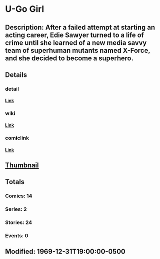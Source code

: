 # U-Go Girl
## Description: After a failed attempt at starting an acting career, Edie Sawyer turned to a life of crime until she learned of a new media savvy team of superhuman mutants named X-Force, and she decided to become a superhero.
## Details
### detail
#### [Link](http://marvel.com/characters/2429/u-go_girl?utm_campaign=apiRef&utm_source=225578a89fc76f3d20fbffda5d17a88d)
### wiki
#### [Link](http://marvel.com/universe/U-Go_Girl?utm_campaign=apiRef&utm_source=225578a89fc76f3d20fbffda5d17a88d)
### comiclink
#### [Link](http://marvel.com/comics/characters/1009681/u-go_girl?utm_campaign=apiRef&utm_source=225578a89fc76f3d20fbffda5d17a88d)
## [Thumbnail](http://i.annihil.us/u/prod/marvel/i/mg/8/a0/4c003a91d4fe1.jpg)
## Totals
### Comics: 14
### Series: 2
### Stories: 24
### Events: 0
## Modified: 1969-12-31T19:00:00-0500
